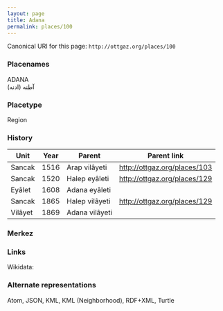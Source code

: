```yaml
---
layout: page
title: Adana
permalink: places/100
---
```


Canonical URI for this page:
`http://ottgaz.org/places/100`

### Placenames
ADANA	
آطنه (ادنه)							

### Placetype				
Region			
			
### History	
	
Unit|Year|Parent|Parent link
---|---|---|--- 
Sancak|1516|Arap vilâyeti|<http://ottgaz.org/places/103>	
Sancak|1520|Halep eyâleti|<http://ottgaz.org/places/129>
Eyâlet|1608|Adana eyâleti|
Sancak|1865|Halep vilâyeti|<http://ottgaz.org/places/129>
Vilâyet|1869|Adana vilâyeti|	

### Merkez

### Links
Wikidata: 

### Alternate representations
Atom, JSON, KML, KML (Neighborhood), RDF+XML, Turtle

